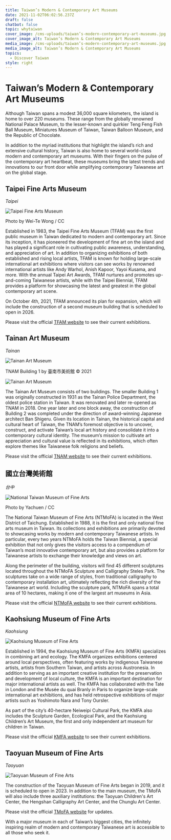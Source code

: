 ```yaml
---
title: Taiwan’s Modern & Contemporary Art Museums
date: 2021-11-02T06:02:56.237Z
draft: false
chatbot: false
topic: whytaiwan
cover_image: /cms-uploads/taiwan’s-modern-contemporary-art-museums.jpg
cover_image_alt: Taiwan’s Modern & Contemporary Art Museums
media_image: /cms-uploads/taiwan’s-modern-contemporary-art-museums.jpg
media_image_alt: Taiwan’s Modern & Contemporary Art Museums
topics:
  - Discover Taiwan
style: right
---
```

# Taiwan’s Modern & Contemporary Art Museums

Although Taiwan spans a modest 36,000 square kilometers, the island is home to over 220 museums. These range from the globally renowned National Palace Museum, to the lesser-known and quirkier Teng Feng Fish Ball Museum, Miniatures Museum of Taiwan, Taiwan Balloon Museum, and the Republic of Chocolate. 

In addition to the myriad institutions that highlight the island’s rich and extensive cultural history, Taiwan is also home to several world-class modern and contemporary art museums. With their fingers on the pulse of the contemporary art heartbeat, these museums bring the latest trends and innovations to our front door while amplifying contemporary Taiwanese art on the global stage.

## Taipei Fine Arts Museum

*Taipei*

![Taipei Fine Arts Museum](/cms-uploads/taipei-fine-arts-museum.jpg)

Photo by Wei-Te Wong / CC

Established in 1983, the Taipei Fine Arts Museum (TFAM) was the first public museum in Taiwan dedicated to modern and contemporary art. Since its inception, it has pioneered the development of fine art on the island and has played a significant role in cultivating public awareness, understanding, and appreciation of art. In addition to organizing exhibitions of both established and rising local artists, TFAM is known for holding large-scale international art exhibitions where visitors can see works by renowned international artists like Andy Warhol, Anish Kapoor, Yayoi Kusama, and more. With the annual Taipei Art Awards, TFAM nurtures and promotes up-and-coming Taiwanese artists, while with the Taipei Biennial, TFAM provides a platform for showcasing the latest and greatest in the global contemporary art scene.

On October 4th, 2021, TFAM announced its plan for expansion, which will include the construction of a second museum building that is scheduled to open in 2026.

Please visit the official [TFAM website](https://www.tfam.museum/Exhibition/Exhibition.aspx?ddlLang=en-us) to see their current exhibitions.

## Tainan Art Museum

*Tainan*

![Tainan Art Museum](/cms-uploads/tainan-art-museum.jpg)

TNAM Building 1 by 臺南市美術館 © 2021

![Tainan Art Museum](/cms-uploads/1tainan-art-museum.jpg)

The Tainan Art Museum consists of two buildings. The smaller Building 1 was originally constructed in 1931 as the Tainan Police Department, the oldest police station in Taiwan. It was renovated and later re-opened as TNAM in 2018. One year later and one block away, the construction of Building 2 was completed under the direction of award-winning Japanese architect Ban Shigeru. Given its location in Tainan, the historical capital and cultural heart of Taiwan, the TNAM’s foremost objective is to uncover, construct, and activate Taiwan’s local art history and consolidate it into a contemporary cultural identity. The museum’s mission to cultivate art appreciation and cultural value is reflected in its exhibitions, which often explore themes like Taiwanese folk religions and beliefs. 

Please visit the official [TNAM website](https://www.tnam.museum/exhibition/current) to see their current exhibitions.

## 國立台灣美術館

*台中*

![National Taiwan Museum of Fine Arts ](/cms-uploads/national-taiwan-museum-of-fine-arts.jpg)

Photo by Yachuen / CC

The National Taiwan Museum of Fine Arts (NTMoFA) is located in the West District of Taichung. Established in 1988, it is the first and only national fine arts museum in Taiwan. Its collections and exhibitions are primarily devoted to showcasing works by modern and contemporary Taiwanese artists. In particular, every two years NTMoFA holds the Taiwan Biennial, a special exhibition that not only gives the visitors access to a compendium of Taiwan’s most innovative contemporary art, but also provides a platform for Taiwanese artists to exchange their knowledge and views on art.

Along the perimeter of the building, visitors will find 45 different sculptures located throughout the NTMoFA Sculpture and Calligraphy Steles Park. The sculptures take on a wide range of styles, from traditional calligraphy to contemporary installation art, ultimately reflecting the rich diversity of the Taiwanese art world. Including the sculpture park, NTMoFA spans a total area of 10 hectares, making it one of the largest art museums in Asia.

Please visit the official [NTMoFA website](https://www.ntmofa.gov.tw/en/activitysoonlist_107.html) to see their current exhibitions.

## Kaohsiung Museum of Fine Arts

*Kaohsiung*

![Kaohsiung Museum of Fine Arts](/cms-uploads/kaohsiung-museum-of-fine-arts.jpg)

Established in 1994, the Kaohsiung Museum of Fine Arts (KMFA) specializes in combining art and ecology. The KMFA organizes exhibitions centered around local perspectives, often featuring works by indigenous Taiwanese artists, artists from Southern Taiwan, and artists across Austronesia. In addition to serving as an important creative institution for the preservation and development of local culture, the KMFA is an important destination for major international artists as well. The KMFA has collaborated with the Tate in London and the Musée du quai Branly in Paris to organize large-scale international art exhibitions, and has held retrospective exhibitions of major artists such as Yoshimoto Nara and Tony Oursler. 

As part of the city’s 40-hectare Neiweipi Cultural Park, the KMFA also includes the Sculpture Garden, Ecological Park, and the Kaohsiung Children’s Art Museum, the first and only independent art museum for children in Taiwan.

Please visit the official [KMFA website](https://www.kmfa.gov.tw/English/ExhibitionListE001100.aspx?appname=ExhibitionListE001100) to see their current exhibitions.

## Taoyuan Museum of Fine Arts

*Taoyuan*

![Taoyuan Museum of Fine Arts](/cms-uploads/taoyuan-museum-of-fine-arts.jpg)

The construction of the Taoyuan Museum of Fine Arts began in 2019, and it is scheduled to open in 2023. In addition to the main museum, the TMoFA will also include three auxiliary institutions: the Taoyuan Children's Art Center, the Hengshan Calligraphy Art Center, and the Chunglu Art Center.

Please visit the official [TMoFA website](https://tmofa.tycg.gov.tw/en/exhibitions/current-exhibitions) for updates.

With a major museum in each of Taiwan’s biggest cities, the infinitely inspiring realm of modern and contemporary Taiwanese art is accessible to all those who seek it.